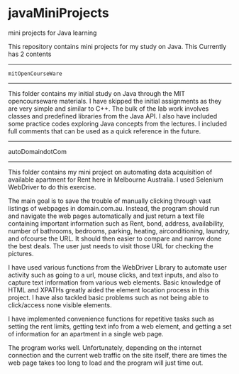 # javaMiniProjects
mini projects for Java learning

This repository contains mini projects for my study on Java. This Currently has 2 contents

***************************
    mitOpenCourseWare
***************************
This folder contains my initial study on Java through the MIT opencourseware materials. I have skipped the initial assignments as they are very simple and similar to C++. The bulk of the lab work involves classes and predefined libraries from the Java API. I also have included some practice codes exploring Java concepts from the lectures. I included full comments that can be used as a quick reference in the future.

**************************
   autoDomaindotCom
**************************
This folder contains my mini project on automating data acquisition of available apartment for Rent here in Melbourne Australia. I used Selenium WebDriver to do this exercise.

The main goal is to save the trouble of manually clicking through vast listings of webpages in domain.com.au. Instead, the program should run and navigate the web pages automatically and just return a text file containing important information such as Rent, bond, address, availability, number of bathrooms, bedrooms, parking, heating, airconditioning, laundry, and ofcourse the URL. It should then easier to compare and narrow done the best deals. The user just needs to visit those URL for checking the pictures.

I have used various functions from the WebDriver Library to automate user activity such as going to a url, mouse clicks, and text inputs,  and also to capture text information from various web elements. Basic knowledge of HTML and XPATHs greatly aided the element location process in this project. I have also tackled basic problems such as not being able to click/access none visible elements.

I have implemented convenience functions for repetitive tasks such as setting the rent limits, getting text info from a web element, and getting a set of information for an apartment in a single web page. 

The program works well. Unfortunately, depending on the internet connection and the current web traffic on the site itself, there are times the web page takes too long to load and the program will just time out. 



 
